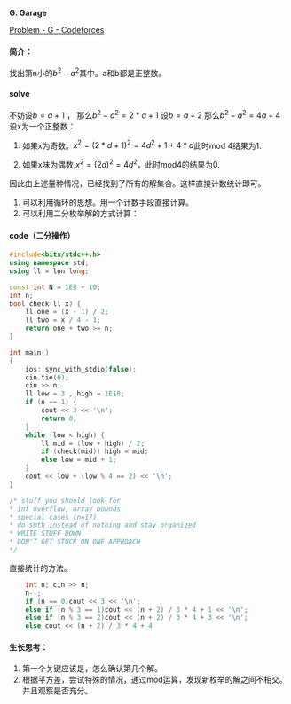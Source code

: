 **G. Garage**

[Problem - G - Codeforces](https://codeforces.com/contest/1725/problem/G)

#### 简介：

找出第n小的$b^2 - a^2$其中。a和b都是正整数。

#### solve

不妨设$b=a+1$ ， 那么$b^2-a^2 =2*a+1$
设$b= a+2$ 那么$b^2-a^2=4a+4$
设x为一个正整数：

1. 如果x为奇数。$x^2=(2*d + 1)^2=4d^2+1+4*d$此时mod 4结果为1.

2. 如果x味为偶数,$x^2=(2d)^2=4d^2$，此时mod4的结果为0.

因此由上述量种情况，已经找到了所有的解集合。这样直接计数统计即可。

1. 可以利用循环的思想。用一个计数手段直接计算。
2. 可以利用二分枚举解的方式计算：

#### code（二分操作）

```cpp
#include<bits/stdc++.h>
using namespace std;
using ll = lon long;

const int N = 1E6 + 10;
int n;
bool check(ll x) {
	ll one = (x - 1) / 2;
	ll two = x / 4 - 1;
	return one + two >= n;
}

int main()
{
	ios::sync_with_stdio(false);
	cin.tie(0);
	cin >> n;
	ll low = 3 , high = 1E18;
	if (n == 1) {
		cout << 3 << '\n';
		return 0;
	}
	while (low < high) {
		ll mid = (low + high) / 2;
		if (check(mid)) high = mid;
		else low = mid + 1;
	}
	cout << low + (low % 4 == 2) << '\n';
}

/* stuff you should look for
* int overflow, array bounds
* special cases (n=1?)
* do smth instead of nothing and stay organized
* WRITE STUFF DOWN
* DON'T GET STUCK ON ONE APPROACH
*/
```

直接统计的方法。

```cpp
	int n; cin >> n;
	n--;
	if (n == 0)cout << 3 << '\n';
	else if (n % 3 == 1)cout << (n + 2) / 3 * 4 + 1 << '\n';
	else if (n % 3 == 2)cout << (n + 2) / 3 * 4 + 3 << '\n';
	else cout << (n + 2) / 3 * 4 + 4
```

#### 生长思考：

1. 第一个关键应该是，怎么确认第几个解。
2. 根据平方差，尝试特殊的情况，通过mod运算，发现新枚举的解之间不相交。并且观察是否充分。